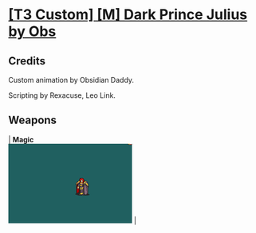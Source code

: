 # [\[T3 Custom\] \[M\] Dark Prince Julius by Obs](./)
## Credits

Custom animation by Obsidian Daddy. 

Scripting by Rexacuse, Leo Link.

## Weapons

| <b>Magic</b><br/><img alt="Magic animation" src="./6.%20Magic/Magic.gif"/> |
